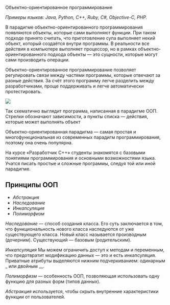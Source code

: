Объектно-ориентированное программирование

_Примеры языков: Java, Python, C++, Ruby, C#, Objective-C, PHP._

В парадигме объектно-ориентированного программирования появляются объекты, которые сами выполняют функции. При таком подходе принято считать, что приготовление супа выполняет некий объект, который создаётся внутри программы. В реальности все действия в компьютере выполняет процессор, но в рамках объектно-ориентированного подхода объекты — это сущности, которые могут сами производить операции.

Объектно-ориентированное программирование позволяет регулировать связи между частями программы, которые отвечают за разные действия. За счёт этого программу легче разделить между разработчиками, проще поддерживать и легче автоматически протестировать.

![](https://avatars.mds.yandex.net/get-lpc/1220100/1339bd14-ebdc-4892-93bb-7aacd4b0cad2/width_1280_q70)

Так схематично выглядит программа, написанная в парадигме ООП. Стрелки обозначают зависимости, а пункты списка — действия, которые может выполнять объект

Объектно-ориентированная парадигма — самая простая и многофункциональная из современных парадигм программирования, поэтому она очень популярна.

На курсе «Разработчик С++» студенты знакомятся с базовыми понятиями программирования и основными возможностями языка. Учатся писать простые и сложные программы, следуя той или иной парадигме.

## Принципы ООП

- *Абстракция*
- *Наследование*
- *Инкапсуляция*
- *Полиморфизм*

*Наследование*  — способ создания класса. Его суть заключается в том, что функциональность нового класса наследуются от уже существующего класса. Новый класс называется производным (дочерним). Существующий — базовым (родительским).

*Инкапсуляция*
Мы можем ограничить доступ к методам и переменным, что предотвратит модификацию данных — это и есть инкапсуляция. Приватные атрибуты выделяются нижним подчеркиванием: одинарным _ или двойным __.

*Полиморфизм*  — особенность ООП, позволяющая использовать одну функцию для разных форм (типов данных).

*Абстракция* используется, чтобы скрыть внутренние характеристики функции от пользователей.